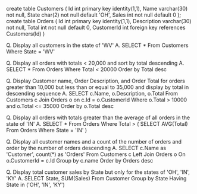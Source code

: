 create table Customers (
    Id int primary key identity(1,1),
    Name varchar(30) not null,
    State char(2) not null default 'OH',
    Sales int not null default 0
);
create table Orders (
    Id int primary key identity(1,1),
    Description varchar(30) not null,
    Total int not null default 0,
    CustomerId int foreign key references Customers(Id)
)

Q. Display all customers in the state of 'WV'
A. SELECT * 
    From Customers 
    Where State = 'WV'

Q. Display all orders with totals < 20,000 and sort by total descending
A. SELECT * 
    From Orders
    Where Total < 20000
    Order by Total desc

Q. Display Customer name, Order Description, and Order Total for 
    orders greater than 10,000 but less than or equal to 35,000
    and display by total in descending sequence
A. SELECT c.Name, o.Description, o.Total
    From Customers c
    Join Orders o
    on c.Id = o.CustomerId
    Where o.Total > 10000 and o.Total <= 35000
    Order by o.Total desc

Q. Display all orders with totals greater than the average
    of all orders in the state of 'IN'
A. SELECT *
    From Orders
    Where Total > (
        SELECT AVG(Total)
            From Orders
            Where State = 'IN'
    )

Q. Display all customer names and a count of the number of orders
    and order by the number of orders descending
A. SELECT c.Name as 'Customer', count(*) as 'Orders'
    From Customers c
    Left Join Orders o
        On o.CustomerId = c.Id
    Group by c.name
    Order by Orders desc

Q. Display total customer sales by State but only
    for the states of 'OH', 'IN', 'KY'
A. SELECT State, SUM(Sales)
    From Customer
    Group by State
    Having State in ('OH', 'IN', 'KY')